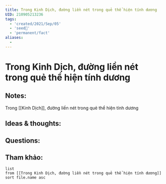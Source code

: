 ```yaml
---
title: Trong Kinh Dịch, đường liền nét trong quẻ thể hiện tính dương
UID: 210905213236
tags:
  - 'created/2021/Sep/05'
  - 'seed🥜'
  - 'permanent/fact'
aliases:
  - 
---
```

# Trong Kinh Dịch, đường liền nét trong quẻ thể hiện tính dương

## Notes:
Trong [[Kinh Dịch]], đường liền nét trong quẻ thể hiện tính dương

## Ideas & thoughts:

## Questions:


## Tham khảo:
```dataview
list
from [[Trong Kinh Dịch, đường liền nét trong quẻ thể hiện tính dương]]
sort file.name asc
```
